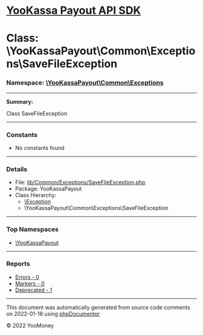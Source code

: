 # [YooKassa Payout API SDK](../home.md)

# Class: \YooKassaPayout\Common\Exceptions\SaveFileException
### Namespace: [\YooKassaPayout\Common\Exceptions](../namespaces/yookassapayout-common-exceptions.md)
---
**Summary:**

Class SaveFileException

---
### Constants
* No constants found
---
### Details
* File: [lib/Common/Exceptions/SaveFileException.php](../../lib/Common/Exceptions/SaveFileException.php)
* Package: YooKassaPayout
* Class Hierarchy: 
  * [\Exception](\Exception)
  * \YooKassaPayout\Common\Exceptions\SaveFileException


---

### Top Namespaces

* [\YooKassaPayout](../namespaces/yookassapayout.md)

---

### Reports
* [Errors - 0](../reports/errors.md)
* [Markers - 0](../reports/markers.md)
* [Deprecated - 1](../reports/deprecated.md)

---

This document was automatically generated from source code comments on 2022-01-18 using [phpDocumentor](http://www.phpdoc.org/)

&copy; 2022 YooMoney